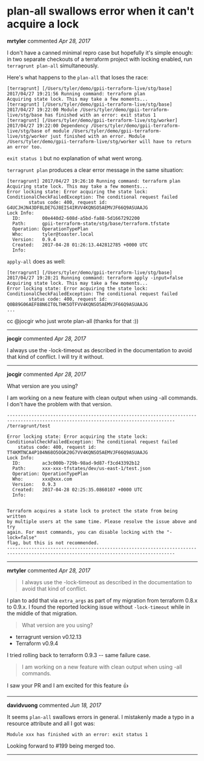 # plan-all swallows error when it can't acquire a lock

**mrtyler** commented *Apr 28, 2017*

I don't have a canned minimal repro case but hopefully it's simple enough: in two separate checkouts of a terraform project with locking enabled, run `terragrunt plan-all` simultaneously.

Here's what happens to the `plan-all` that loses the race:
```
[terragrunt] [/Users/tyler/demo/gpii-terraform-live/stg/base] 2017/04/27 19:21:56 Running command: terraform plan
Acquiring state lock. This may take a few moments...
[terragrunt] [/Users/tyler/demo/gpii-terraform-live/stg/base] 2017/04/27 19:22:00 Module /Users/tyler/demo/gpii-terraform-live/stg/base has finished with an error: exit status 1
[terragrunt] [/Users/tyler/demo/gpii-terraform-live/stg/worker] 2017/04/27 19:22:00 Dependency /Users/tyler/demo/gpii-terraform-live/stg/base of module /Users/tyler/demo/gpii-terraform-live/stg/worker just finished with an error. Module /Users/tyler/demo/gpii-terraform-live/stg/worker will have to return an error too.
```
`exit status 1` but no explanation of what went wrong.

`terragrunt plan` produces a clear error message in the same situation:
```
[terragrunt] 2017/04/27 19:26:10 Running command: terraform plan
Acquiring state lock. This may take a few moments...
Error locking state: Error acquiring the state lock: ConditionalCheckFailedException: The conditional request failed
        status code: 400, request id: G4UCJHJN43DF8LDE7GJ8EIS4IRVV4KQNSO5AEMVJF66Q9ASUAAJG
Lock Info:
  ID:        00e440d2-608d-a5bd-fa88-5d1667292200
  Path:      gpii-terraform-state/stg/base/terraform.tfstate
  Operation: OperationTypePlan
  Who:       tyler@toaster.local
  Version:   0.9.4
  Created:   2017-04-28 01:26:13.442812785 +0000 UTC
  Info:
```

`apply-all` does as well:
```
[terragrunt] [/Users/tyler/demo/gpii-terraform-live/stg/base] 2017/04/27 19:28:21 Running command: terraform apply -input=false
Acquiring state lock. This may take a few moments...
Error locking state: Error acquiring the state lock: ConditionalCheckFailedException: The conditional request failed
        status code: 400, request id: Q0B89G06AEF88N6IT0LTHK5OTFVV4KQNSO5AEMVJF66Q9ASUAAJG
...
```

cc @jocgir who just wrote plan-all (thanks for that :))
<br />
***


**jocgir** commented *Apr 28, 2017*

I always use the -lock-timeout as described in the documentation to avoid that kind of conflict. I will try it without.
***

**jocgir** commented *Apr 28, 2017*

What version are you using?

I am working on a new feature with clean output when using -all commands. I don't have the problem with that version.
```
------------------------------------------------------------------------------------------------------------------------------------
/terragrunt/test

Error locking state: Error acquiring the state lock: ConditionalCheckFailedException: The conditional request failed
	status code: 400, request id: TT4KMTNCA4P104N68O5OGK20G7VV4KQNSO5AEMVJF66Q9ASUAAJG
Lock Info:
  ID:        ac3c000b-729b-98ad-9d87-f3cd43392b12
  Path:      xxx-xxx-tfstates/dev/us-east-1/test.json
  Operation: OperationTypePlan
  Who:       xxx@xxx.com
  Version:   0.9.3
  Created:   2017-04-28 02:25:35.0860107 +0000 UTC
  Info:


Terraform acquires a state lock to protect the state from being written
by multiple users at the same time. Please resolve the issue above and try
again. For most commands, you can disable locking with the "-lock=false"
flag, but this is not recommended.
------------------------------------------------------------------------------------------------------------------------------------
```
***

**mrtyler** commented *Apr 28, 2017*

> I always use the -lock-timeout as described in the documentation to avoid that kind of conflict.

I plan to add that via `extra_args` as part of my migration from terraform 0.8.x to 0.9.x. I found the reported locking issue without `-lock-timeout` while in the middle of that migration.

> What version are you using?

* terragrunt version v0.12.13
* Terraform v0.9.4

I tried rolling back to terraform 0.9.3 -- same failure case.

> I am working on a new feature with clean output when using -all commands.

I saw your PR and I am excited for this feature 👍
***

**davidvuong** commented *Jun 18, 2017*

It seems `plan-all` swallows errors in general. I mistakenly made a typo in a resource attribute and all I got was:

```
Module xxx has finished with an error: exit status 1
```

Looking forward to #199 being merged too.
***

